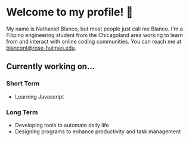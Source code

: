 # Welcome to my profile! 👋
My name is Nathaniel Blanco, but most people just call me Blanco. I'm a Filipino engineering student from the Chicagoland area working to learn from and interact with online coding communities. You can reach me at blancont@rose-hulman.edu.
## Currently working on...
### Short Term
- Learning Javascript
### Long Term
- Developing tools to automate daily life
- Designing programs to enhance productivity and task management

